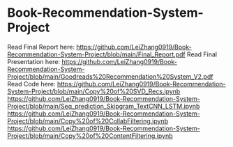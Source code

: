 # Book-Recommendation-System-Project
Read Final Report here: https://github.com/LeiZhang0919/Book-Recommendation-System-Project/blob/main/Final_Report.pdf
Read Final Presentation here: https://github.com/LeiZhang0919/Book-Recommendation-System-Project/blob/main/Goodreads%20Recommendation%20System_V2.pdf
Read Code here: https://github.com/LeiZhang0919/Book-Recommendation-System-Project/blob/main/Copy%20of%20SVD_Recs.ipynb
                https://github.com/LeiZhang0919/Book-Recommendation-System-Project/blob/main/Seq_prediction_Skipgram_TextCNN_LSTM.ipynb
                https://github.com/LeiZhang0919/Book-Recommendation-System-Project/blob/main/Copy%20of%20CollabFiltering.ipynb
                https://github.com/LeiZhang0919/Book-Recommendation-System-Project/blob/main/Copy%20of%20ContentFiltering.ipynb
                
